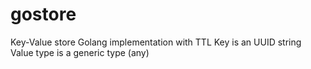 # gostore
Key-Value store Golang implementation with TTL
Key is an UUID string
Value type is a generic type (any)
